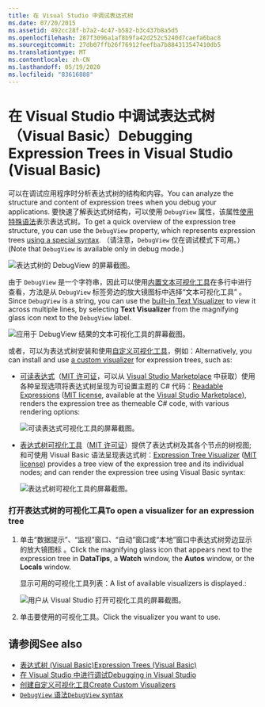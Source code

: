 ```yaml
---
title: 在 Visual Studio 中调试表达式树
ms.date: 07/20/2015
ms.assetid: 492cc28f-b7a2-4c47-b582-b3c437b8a5d5
ms.openlocfilehash: 287f3096a1af8b9fa42d252c5240d7caefa6bac8
ms.sourcegitcommit: 27db07ffb26f76912feefba7b884313547410db5
ms.translationtype: MT
ms.contentlocale: zh-CN
ms.lasthandoff: 05/19/2020
ms.locfileid: "83616888"
---
```

# <a name="debugging-expression-trees-in-visual-studio-visual-basic"></a><span data-ttu-id="653e5-102">在 Visual Studio 中调试表达式树（Visual Basic）</span><span class="sxs-lookup"><span data-stu-id="653e5-102">Debugging Expression Trees in Visual Studio (Visual Basic)</span></span>
<span data-ttu-id="653e5-103">可以在调试应用程序时分析表达式树的结构和内容。</span><span class="sxs-lookup"><span data-stu-id="653e5-103">You can analyze the structure and content of expression trees when you debug your applications.</span></span> <span data-ttu-id="653e5-104">要快速了解表达式树结构，可以使用 `DebugView` 属性，该属性[使用特殊语法](debugview-syntax.md)表示表达式树。</span><span class="sxs-lookup"><span data-stu-id="653e5-104">To get a quick overview of the expression tree structure, you can use the `DebugView` property, which represents expression trees [using a special syntax](debugview-syntax.md).</span></span> <span data-ttu-id="653e5-105">（请注意，`DebugView` 仅在调试模式下可用。）</span><span class="sxs-lookup"><span data-stu-id="653e5-105">(Note that `DebugView` is available only in debug mode.)</span></span>  

![表达式树的 DebugView 的屏幕截图。](media/debugging-expression-trees-in-visual-studio/debugview-visual-basic.png)

<span data-ttu-id="653e5-107">由于 `DebugView` 是一个字符串，因此可以使用[内置文本可视化工具](https://docs.microsoft.com/visualstudio/debugger/view-strings-visualizer#open-a-string-visualizer)在多行中进行查看，方法是从 `DebugView` 标签旁边的放大镜图标中选择“文本可视化工具”  。</span><span class="sxs-lookup"><span data-stu-id="653e5-107">Since `DebugView` is a string, you can use the [built-in Text Visualizer](https://docs.microsoft.com/visualstudio/debugger/view-strings-visualizer#open-a-string-visualizer) to view it across multiple lines, by selecting **Text Visualizer** from the magnifying glass icon next to the `DebugView` label.</span></span>

 ![应用于 DebugView 结果的文本可视化工具的屏幕截图。](media/debugging-expression-trees-in-visual-studio/string-visualizer-vb.png)

<span data-ttu-id="653e5-109">或者，可以为表达式树安装和使用[自定义可视化工具](https://docs.microsoft.com/visualstudio/debugger/create-custom-visualizers-of-data)，例如：</span><span class="sxs-lookup"><span data-stu-id="653e5-109">Alternatively, you can install and use [a custom visualizer](https://docs.microsoft.com/visualstudio/debugger/create-custom-visualizers-of-data) for expression trees, such as:</span></span>

- <span data-ttu-id="653e5-110">[可读表达式](https://github.com/agileobjects/ReadableExpressions)（[MIT 许可证](https://github.com/agileobjects/ReadableExpressions/blob/master/LICENSE.md)，可以从 [Visual Studio Marketplace](https://marketplace.visualstudio.com/items?itemName=vs-publisher-1232914.ReadableExpressionsVisualizers) 中获取）使用各种呈现选项将表达式树呈现为可设置主题的 C# 代码：</span><span class="sxs-lookup"><span data-stu-id="653e5-110">[Readable Expressions](https://github.com/agileobjects/ReadableExpressions) ([MIT license](https://github.com/agileobjects/ReadableExpressions/blob/master/LICENSE.md), available at the [Visual Studio Marketplace](https://marketplace.visualstudio.com/items?itemName=vs-publisher-1232914.ReadableExpressionsVisualizers)), renders the expression tree as themeable C# code, with various rendering options:</span></span>

  ![可读表达式可视化工具的屏幕截图。](media/debugging-expression-trees-in-visual-studio/readable-expressions-visualizer.png)

- <span data-ttu-id="653e5-112">[表达式树可视化工具](https://github.com/zspitz/ExpressionTreeVisualizer/blob/master/README.md)（[MIT 许可证](https://github.com/zspitz/ExpressionTreeVisualizer/blob/master/LICENSE)）提供了表达式树及其各个节点的树视图;和可使用 Visual Basic 语法呈现表达式树：</span><span class="sxs-lookup"><span data-stu-id="653e5-112">[Expression Tree Visualizer](https://github.com/zspitz/ExpressionTreeVisualizer/blob/master/README.md) ([MIT license](https://github.com/zspitz/ExpressionTreeVisualizer/blob/master/LICENSE)) provides a tree view of the expression tree and its individual nodes; and can render the expression tree using Visual Basic syntax:</span></span>

  ![表达式树可视化工具的屏幕截图。](media/debugging-expression-trees-in-visual-studio/expression-tree-visualizer-vb.png)

### <a name="to-open-a-visualizer-for-an-expression-tree"></a><span data-ttu-id="653e5-114">打开表达式树的可视化工具</span><span class="sxs-lookup"><span data-stu-id="653e5-114">To open a visualizer for an expression tree</span></span>  
  
1. <span data-ttu-id="653e5-115">单击“数据提示”、“监视”窗口、“自动”窗口或“本地”窗口中表达式树旁边显示的放大镜图标     。</span><span class="sxs-lookup"><span data-stu-id="653e5-115">Click the magnifying glass icon that appears next to the expression tree in **DataTips**, a **Watch** window, the **Autos** window, or the **Locals** window.</span></span>  
  
    <span data-ttu-id="653e5-116">显示可用的可视化工具列表：</span><span class="sxs-lookup"><span data-stu-id="653e5-116">A list of available visualizers is displayed.:</span></span>

    ![用户从 Visual Studio 打开可视化工具的屏幕截图。](media/debugging-expression-trees-in-visual-studio/expression-tree-visualizers-vb.png)

2. <span data-ttu-id="653e5-118">单击要使用的可视化工具。</span><span class="sxs-lookup"><span data-stu-id="653e5-118">Click the visualizer you want to use.</span></span>  

## <a name="see-also"></a><span data-ttu-id="653e5-119">请参阅</span><span class="sxs-lookup"><span data-stu-id="653e5-119">See also</span></span>

- [<span data-ttu-id="653e5-120">表达式树 (Visual Basic)</span><span class="sxs-lookup"><span data-stu-id="653e5-120">Expression Trees (Visual Basic)</span></span>](../../../../visual-basic/programming-guide/concepts/expression-trees/index.md)
- [<span data-ttu-id="653e5-121">在 Visual Studio 中进行调试</span><span class="sxs-lookup"><span data-stu-id="653e5-121">Debugging in Visual Studio</span></span>](/visualstudio/debugger/debugger-feature-tour)
- [<span data-ttu-id="653e5-122">创建自定义可视化工具</span><span class="sxs-lookup"><span data-stu-id="653e5-122">Create Custom Visualizers</span></span>](/visualstudio/debugger/create-custom-visualizers-of-data)
- [<span data-ttu-id="653e5-123">`DebugView` 语法</span><span class="sxs-lookup"><span data-stu-id="653e5-123">`DebugView` syntax</span></span>](debugview-syntax.md)
